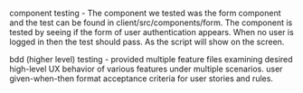 component testing - The component we tested was the form component and the test can be found in client/src/components/form.
The component is tested by seeing if the form of user authentication appears. When no user is logged in then the test should pass. As the script will show on the screen.

bdd (higher level) testing - provided multiple feature files examining desired high-level UX behavior of various features under multiple scenarios. user given-when-then format acceptance criteria for user stories and rules.
